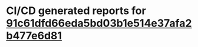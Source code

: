 # CI/CD generated reports for [91c61dfd66eda5bd03b1e514e37afa2b477e6d81](https://github.com/hydephp/develop/commit/91c61dfd66eda5bd03b1e514e37afa2b477e6d81)
